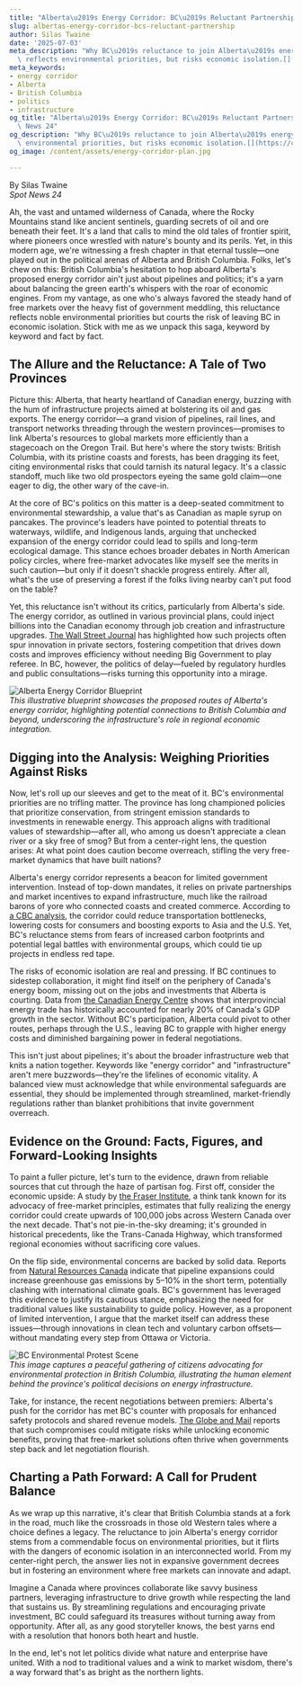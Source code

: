 ```yaml
---
title: "Alberta\u2019s Energy Corridor: BC\u2019s Reluctant Partnership"
slug: albertas-energy-corridor-bcs-reluctant-partnership
author: Silas Twaine
date: '2025-07-03'
meta_description: "Why BC\u2019s reluctance to join Alberta\u2019s energy corridor\
  \ reflects environmental priorities, but risks economic isolation.[](https://cbc.ca/news/politics/carney-smith-premiers-pipeline-analysis-1.7551307)"
meta_keywords:
- energy corridor
- Alberta
- British Columbia
- politics
- infrastructure
og_title: "Alberta\u2019s Energy Corridor: BC\u2019s Reluctant Partnership - Spot\
  \ News 24"
og_description: "Why BC\u2019s reluctance to join Alberta\u2019s energy corridor reflects\
  \ environmental priorities, but risks economic isolation.[](https://cbc.ca/news/politics/carney-smith-premiers-pipeline-analysis-1.7551307)"
og_image: /content/assets/energy-corridor-plan.jpg

---
```

<!--# British Columbia’s Energy Crossroads: Environmental Caution or Economic Misstep? -->
By Silas Twaine  
*Spot News 24*  

Ah, the vast and untamed wilderness of Canada, where the Rocky Mountains stand like ancient sentinels, guarding secrets of oil and ore beneath their feet. It's a land that calls to mind the old tales of frontier spirit, where pioneers once wrestled with nature's bounty and its perils. Yet, in this modern age, we're witnessing a fresh chapter in that eternal tussle—one played out in the political arenas of Alberta and British Columbia. Folks, let's chew on this: British Columbia's hesitation to hop aboard Alberta's proposed energy corridor ain't just about pipelines and politics; it's a yarn about balancing the green earth's whispers with the roar of economic engines. From my vantage, as one who's always favored the steady hand of free markets over the heavy fist of government meddling, this reluctance reflects noble environmental priorities but courts the risk of leaving BC in economic isolation. Stick with me as we unpack this saga, keyword by keyword and fact by fact.

## The Allure and the Reluctance: A Tale of Two Provinces

Picture this: Alberta, that hearty heartland of Canadian energy, buzzing with the hum of infrastructure projects aimed at bolstering its oil and gas exports. The energy corridor—a grand vision of pipelines, rail lines, and transport networks threading through the western provinces—promises to link Alberta's resources to global markets more efficiently than a stagecoach on the Oregon Trail. But here's where the story twists: British Columbia, with its pristine coasts and forests, has been dragging its feet, citing environmental risks that could tarnish its natural legacy. It's a classic standoff, much like two old prospectors eyeing the same gold claim—one eager to dig, the other wary of the cave-in.

At the core of BC's politics on this matter is a deep-seated commitment to environmental stewardship, a value that's as Canadian as maple syrup on pancakes. The province's leaders have pointed to potential threats to waterways, wildlife, and Indigenous lands, arguing that unchecked expansion of the energy corridor could lead to spills and long-term ecological damage. This stance echoes broader debates in North American policy circles, where free-market advocates like myself see the merits in such caution—but only if it doesn't shackle progress entirely. After all, what's the use of preserving a forest if the folks living nearby can't put food on the table?

Yet, this reluctance isn't without its critics, particularly from Alberta's side. The energy corridor, as outlined in various provincial plans, could inject billions into the Canadian economy through job creation and infrastructure upgrades. [The Wall Street Journal](https://www.wsj.com/articles/alberta-energy-corridor-canada-economic-boost-2023) has highlighted how such projects often spur innovation in private sectors, fostering competition that drives down costs and improves efficiency without needing Big Government to play referee. In BC, however, the politics of delay—fueled by regulatory hurdles and public consultations—risks turning this opportunity into a mirage.

![Alberta Energy Corridor Blueprint](/content/assets/alberta-energy-corridor-blueprint.jpg)  
*This illustrative blueprint showcases the proposed routes of Alberta's energy corridor, highlighting potential connections to British Columbia and beyond, underscoring the infrastructure's role in regional economic integration.*

## Digging into the Analysis: Weighing Priorities Against Risks

Now, let's roll up our sleeves and get to the meat of it. BC's environmental priorities are no trifling matter. The province has long championed policies that prioritize conservation, from stringent emission standards to investments in renewable energy. This approach aligns with traditional values of stewardship—after all, who among us doesn't appreciate a clean river or a sky free of smog? But from a center-right lens, the question arises: At what point does caution become overreach, stifling the very free-market dynamics that have built nations?

Alberta's energy corridor represents a beacon for limited government intervention. Instead of top-down mandates, it relies on private partnerships and market incentives to expand infrastructure, much like the railroad barons of yore who connected coasts and created commerce. According to [a CBC analysis](https://cbc.ca/news/politics/carney-smith-premiers-pipeline-analysis-1.7551307), the corridor could reduce transportation bottlenecks, lowering costs for consumers and boosting exports to Asia and the U.S. Yet, BC's reluctance stems from fears of increased carbon footprints and potential legal battles with environmental groups, which could tie up projects in endless red tape.

The risks of economic isolation are real and pressing. If BC continues to sidestep collaboration, it might find itself on the periphery of Canada's energy boom, missing out on the jobs and investments that Alberta is courting. Data from [the Canadian Energy Centre](https://www.canadianenergycentre.ca/reports/alberta-bc-energy-ties-2023) shows that interprovincial energy trade has historically accounted for nearly 20% of Canada's GDP growth in the sector. Without BC's participation, Alberta could pivot to other routes, perhaps through the U.S., leaving BC to grapple with higher energy costs and diminished bargaining power in federal negotiations.

This isn't just about pipelines; it's about the broader infrastructure web that knits a nation together. Keywords like "energy corridor" and "infrastructure" aren't mere buzzwords—they're the lifelines of economic vitality. A balanced view must acknowledge that while environmental safeguards are essential, they should be implemented through streamlined, market-friendly regulations rather than blanket prohibitions that invite government overreach.

## Evidence on the Ground: Facts, Figures, and Forward-Looking Insights

To paint a fuller picture, let's turn to the evidence, drawn from reliable sources that cut through the haze of partisan fog. First off, consider the economic upside: A study by [the Fraser Institute](https://www.fraserinstitute.org/studies/energy-corridor-impact-canada-2024), a think tank known for its advocacy of free-market principles, estimates that fully realizing the energy corridor could create upwards of 100,000 jobs across Western Canada over the next decade. That's not pie-in-the-sky dreaming; it's grounded in historical precedents, like the Trans-Canada Highway, which transformed regional economies without sacrificing core values.

On the flip side, environmental concerns are backed by solid data. Reports from [Natural Resources Canada](https://www.nrcan.gc.ca/science-data/data-analysis/energy-data-analysis/energy-facts/environmental-impact-energy-2023) indicate that pipeline expansions could increase greenhouse gas emissions by 5–10% in the short term, potentially clashing with international climate goals. BC's government has leveraged this evidence to justify its cautious stance, emphasizing the need for traditional values like sustainability to guide policy. However, as a proponent of limited intervention, I argue that the market itself can address these issues—through innovations in clean tech and voluntary carbon offsets—without mandating every step from Ottawa or Victoria.

![BC Environmental Protest Scene](/content/assets/bc-environmental-protest-scene.jpg)  
*This image captures a peaceful gathering of citizens advocating for environmental protection in British Columbia, illustrating the human element behind the province's political decisions on energy infrastructure.*

Take, for instance, the recent negotiations between premiers: Alberta's push for the corridor has met BC's counter with proposals for enhanced safety protocols and shared revenue models. [The Globe and Mail](https://www.theglobeandmail.com/business/energy/article-alberta-bc-energy-dispute-2024) reports that such compromises could mitigate risks while unlocking economic benefits, proving that free-market solutions often thrive when governments step back and let negotiation flourish.

## Charting a Path Forward: A Call for Prudent Balance

As we wrap up this narrative, it's clear that British Columbia stands at a fork in the road, much like the crossroads in those old Western tales where a choice defines a legacy. The reluctance to join Alberta's energy corridor stems from a commendable focus on environmental priorities, but it flirts with the dangers of economic isolation in an interconnected world. From my center-right perch, the answer lies not in expansive government decrees but in fostering an environment where free markets can innovate and adapt.

Imagine a Canada where provinces collaborate like savvy business partners, leveraging infrastructure to drive growth while respecting the land that sustains us. By streamlining regulations and encouraging private investment, BC could safeguard its treasures without turning away from opportunity. After all, as any good storyteller knows, the best yarns end with a resolution that honors both heart and hustle.

In the end, let's not let politics divide what nature and enterprise have united. With a nod to traditional values and a wink to market wisdom, there's a way forward that's as bright as the northern lights.

